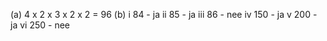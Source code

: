(a) 4 x 2 x 3 x 2 x 2 = 96
(b)
	i 84 - ja
	ii 85 - ja
	iii 86 - nee
	iv 150 - ja
	v 200 - ja
	vi 250 - nee

